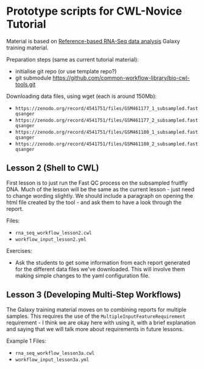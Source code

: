 # Prototype scripts for CWL-Novice Tutorial

Material is based on [Reference-based RNA-Seq data analysis](https://training.galaxyproject.org/training-material/topics/transcriptomics/tutorials/ref-based/tutorial.html)
Galaxy training material.

Preparation steps (same as current tutorial material):
- initialise git repo (or use template repo?)
- git submodule https://github.com/common-workflow-library/bio-cwl-tools.git

Downloading data files, using wget (each is around 150Mb):
- `https://zenodo.org/record/4541751/files/GSM461177_1_subsampled.fastqsanger`
- `https://zenodo.org/record/4541751/files/GSM461177_2_subsampled.fastqsanger`
- `https://zenodo.org/record/4541751/files/GSM461180_1_subsampled.fastqsanger`
- `https://zenodo.org/record/4541751/files/GSM461180_2_subsampled.fastqsanger`

## Lesson 2 (Shell to CWL)

First lesson is to just run the Fast QC process on the subsampled fruitfly DNA. 
Much of the lesson will be the same as the current lesson - just need to change wording slightly.
We should include a paragraph on opening the html file created by the tool - and ask them
to have a look through the report.

Files:
- `rna_seq_workflow_lesson2.cwl`
- `workflow_input_lesson2.yml`

Exercises:
- Ask the students to get some information from each report generated for the different data files we've downloaded. This will involve them making simple changes to the yaml configuration file.

## Lesson 3 (Developing Multi-Step Workflows)

The Galaxy training material moves on to combining reports for multiple samples. This requires the use of the `MultipleInputFeatureRequirement` requirement - I think we are okay here with using it, with a brief explanation and saying that we will talk more about requirements in future lessons.

Example 1 Files:
- `rna_seq_workflow_lesson3a.cwl`
- `workflow_input_lesson3a.yml`



